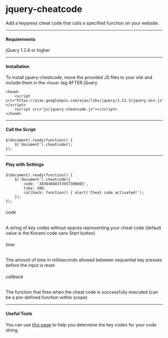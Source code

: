 # jquery-cheatcode
Add a keypress cheat code that calls a specified function on your website.

---
#### Requirements
jQuery 1.2.6 or higher

---
#### Installation
To install jquery-cheatcode, move the provided JS files to your site and include them in the `<head>` tag AFTER jQuery
```
<head>
    <script src="https://ajax.googleapis.com/ajax/libs/jquery/1.11.3/jquery.min.js"></script>
    <script src="js/jquery-cheatcode.js"></script>
</head>
```

---
#### Call the Script
```
$(document).ready(function() {
    $('document').cheatcode();
});
```
---
#### Play with Settings
```
$(document).ready(function() {
    $('document').cheatcode({
        code: '38384040373937396665',
        time: 500,
        callback: function() { alert('Cheat code activated!');
    });
});
```
###### code
A string of key codes without spaces representing your cheat code (default value is the Konami code sans Start button)
###### time
The amount of time in milliseconds allowed between sequential key presses before the input is reset
###### callback
The function that fires when the cheat code is successfully executed (can be a pre-defined function within scope)

---
#### Useful Tools
You can use <a href="https://css-tricks.com/snippets/javascript/javascript-keycodes/">this page</a> to help you determine the key codes for your code string.
